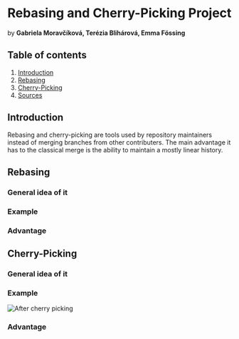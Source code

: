 # Rebasing and Cherry-Picking Project
by **Gabriela Moravčíková, Terézia Blihárová, Emma Fössing**

## Table of contents 

1. [Introduction](#introduction)
2. [Rebasing](#rebasing)   
3. [Cherry-Picking](#cherry-picking)
4. [Sources](#sources)


## Introduction
Rebasing and cherry-picking are tools used by repository maintainers instead of merging branches from other contributers. The main advantage it has to the classical merge is the ability to maintain a mostly linear history.

## Rebasing
### General idea of it
### Example
### Advantage

## Cherry-Picking
### General idea of it
### Example
![After cherry picking](/Users/gabrielamoravcikova/project/Version_Control_Project)

### Advantage